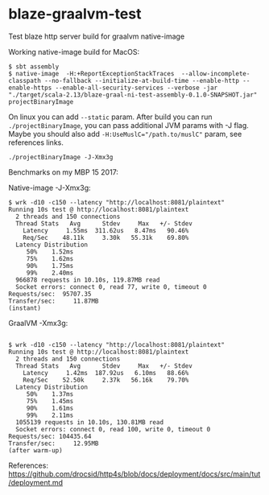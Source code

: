 # blaze-graalvm-test
Test blaze http server build for graalvm native-image

Working native-image build for MacOS:

```
$ sbt assembly
$ native-image  -H:+ReportExceptionStackTraces  --allow-incomplete-classpath --no-fallback --initialize-at-build-time --enable-http --enable-https --enable-all-security-services --verbose -jar "./target/scala-2.13/blaze-graal-ni-test-assembly-0.1.0-SNAPSHOT.jar" projectBinaryImage
```

On linux you can add `--static` param.
After build you can run `./projectBinaryImage`, you can pass additional JVM params with -J flag. Maybe you should also add `-H:UseMuslC="/path.to/muslC"` param, see references links.

`./projectBinaryImage -J-Xmx3g`

Benchmarks on my MBP 15 2017:

Native-image -J-Xmx3g:
```
$ wrk -d10 -c150 --latency "http://localhost:8081/plaintext"
Running 10s test @ http://localhost:8081/plaintext
  2 threads and 150 connections
  Thread Stats   Avg      Stdev     Max   +/- Stdev
    Latency     1.55ms  311.62us   8.47ms   90.46%
    Req/Sec    48.11k     3.30k   55.31k    69.80%
  Latency Distribution
     50%    1.52ms
     75%    1.62ms
     90%    1.75ms
     99%    2.40ms
  966878 requests in 10.10s, 119.87MB read
  Socket errors: connect 0, read 77, write 0, timeout 0
Requests/sec:  95707.35
Transfer/sec:     11.87MB
(instant)
```

GraalVM -Xmx3g:
```

$ wrk -d10 -c150 --latency "http://localhost:8081/plaintext"
Running 10s test @ http://localhost:8081/plaintext
  2 threads and 150 connections
  Thread Stats   Avg      Stdev     Max   +/- Stdev
    Latency     1.42ms  187.92us   6.10ms   88.66%
    Req/Sec    52.50k     2.37k   56.16k    79.70%
  Latency Distribution
     50%    1.37ms
     75%    1.45ms
     90%    1.61ms
     99%    2.11ms
  1055139 requests in 10.10s, 130.81MB read
  Socket errors: connect 0, read 100, write 0, timeout 0
Requests/sec: 104435.64
Transfer/sec:     12.95MB
(after warm-up)
```




References:
https://github.com/drocsid/http4s/blob/docs/deployment/docs/src/main/tut/deployment.md